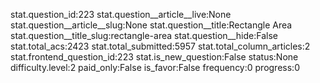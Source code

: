 stat.question_id:223
stat.question__article__live:None
stat.question__article__slug:None
stat.question__title:Rectangle Area
stat.question__title_slug:rectangle-area
stat.question__hide:False
stat.total_acs:2423
stat.total_submitted:5957
stat.total_column_articles:2
stat.frontend_question_id:223
stat.is_new_question:False
status:None
difficulty.level:2
paid_only:False
is_favor:False
frequency:0
progress:0
